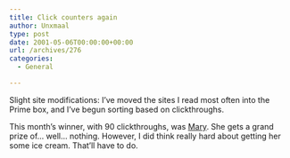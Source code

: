 ```yaml
---
title: Click counters again
author: Unxmaal
type: post
date: 2001-05-06T00:00:00+00:00
url: /archives/276
categories:
  - General

---
```

Slight site modifications: I&#8217;ve moved the sites I read most often into the Prime box, and I&#8217;ve begun sorting based on clickthroughs. 

This month&#8217;s winner, with 90 clickthroughs, was <A HREF="http://www.salsgiver.com/people/huffman/blogger.html">Mary</A>. She gets a grand prize of&#8230; well&#8230; nothing. However, I did think really hard about getting her some ice cream. That&#8217;ll have to do.